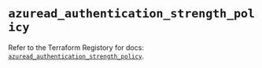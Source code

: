 # `azuread_authentication_strength_policy`

Refer to the Terraform Registory for docs: [`azuread_authentication_strength_policy`](https://registry.terraform.io/providers/hashicorp/azuread/2.44.1/docs/resources/authentication_strength_policy).
